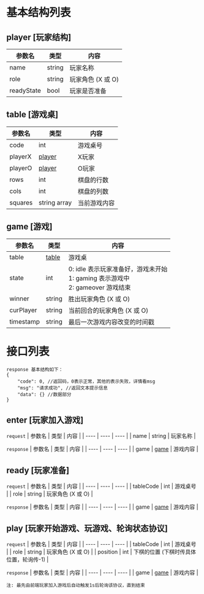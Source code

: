 # 基本结构列表

## <a id="player">player [玩家结构]</a>
| 参数名 | 类型 | 内容 |
| ----  | ---- | ---- |
| name | string | 玩家名称 |
| role | string | 玩家角色 (X 或 O) |
| readyState | bool | 玩家是否准备 |

## <a id="table">table [游戏桌]</a>
| 参数名 | 类型 | 内容 |
| ----  | ---- | ---- |
| code | int | 游戏桌号 |
| playerX | [player](#player) | X玩家 |
| playerO | [player](#player) | O玩家 |
| rows | int | 棋盘的行数 |
| cols | int | 棋盘的列数 |
| squares | string array | 当前游戏内容 |

## <a id="game">game [游戏]</a>
| 参数名 | 类型 | 内容 |
| ----  | ---- | ---- |
| table | [table](#table) | 游戏桌 |
| state | int | 0: idle 表示玩家准备好，游戏未开始<br> 1: gaming 表示游戏中<br> 2: gameover 游戏结束 |
| winner | string | 胜出玩家角色 (X 或 O) |
| curPlayer | string | 当前回合的玩家角色 (X 或 O) |
| timestamp | string | 最后一次游戏内容改变的时间戳 |


# 接口列表 
```
response 基本结构如下：
{
    "code": 0, //返回码，0表示正常，其他的表示失败，详情看msg
    "msg": "请求成功", //返回文本提示信息
    "data": {} //数据部分
}
```

## enter [玩家加入游戏]
`request`
| 参数名 | 类型 | 内容 |
| ----  | ---- | ---- |
| name | string | 玩家名称 |

`response`
| 参数名 | 类型 | 内容 |
| ----  | ---- | ---- |
| game | [game](#game) | 游戏内容 |

## ready [玩家准备]
`request`
| 参数名 | 类型 | 内容 |
| ----  | ---- | ---- |
| tableCode | int | 游戏桌号 |
| role | string | 玩家角色 (X 或 O) |

`response`
| 参数名 | 类型 | 内容 |
| ----  | ---- | ---- |
| game | [game](#game) | 游戏内容 |

## play [玩家开始游戏、玩游戏、轮询状态协议]
`request`
| 参数名 | 类型 | 内容 |
| ----  | ---- | ---- |
| tableCode | int | 游戏桌号 |
| role | string | 玩家角色 (X 或 O) |
| position | int | 下棋的位置 (下棋时传具体位置，轮询传-1) |

`response`
| 参数名 | 类型 | 内容 |
| ----  | ---- | ---- |
| game | [game](#game) | 游戏内容 |
``` 
注: 最先由前端玩家加入游戏后自动触发1s后轮询该协议，直到结束 
```